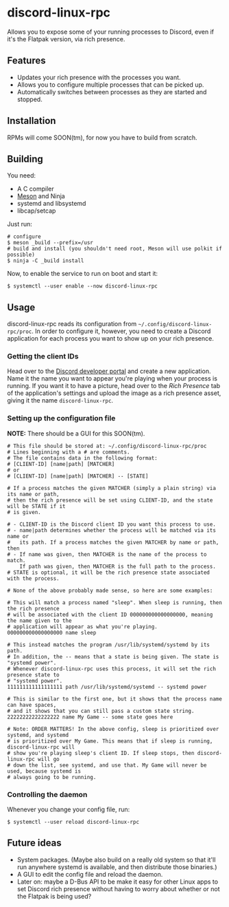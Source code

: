 # discord-linux-rpc

Allows you to expose some of your running processes to Discord, even if it's the Flatpak version,
via rich presence.

## Features

- Updates your rich presence with the processes you want.
- Allows you to configure multiple processes that can be picked up.
- Automatically switches between processes as they are started and stopped.

## Installation

RPMs will come SOON(tm), for now you have to build from scratch.

## Building

You need:

- A C compiler
- [Meson](https://mesonbuild.com/) and Ninja
- systemd and libsystemd
- libcap/setcap

Just run:

```
# configure
$ meson _build --prefix=/usr
# build and install (you shouldn't need root, Meson will use polkit if possible)
$ ninja -C _build install
```

Now, to enable the service to run on boot and start it:

```
$ systemctl --user enable --now discord-linux-rpc
```

## Usage

discord-linux-rpc reads its configuration from `~/.config/discord-linux-rpc/proc`. In order to
configure it, however, you need to create a Discord application for each process you want to
show up on your rich presence.

### Getting the client IDs

Head over to the [Discord developer portal](https://discordapp.com/developers/applications/)
and create a new application. Name it the name you want to appear you're playing when your
process is running. If you want it to have a picture, head over to the *Rich Presence* tab of
the application's settings and upload the image as a rich presence asset, giving it the name
`discord-linux-rpc`.

### Setting up the configuration file

**NOTE:** There should be a GUI for this SOON(tm).

```
# This file should be stored at: ~/.config/discord-linux-rpc/proc
# Lines beginning with a # are comments.
# The file contains data in the following format:
# [CLIENT-ID] [name|path] [MATCHER]
# or
# [CLIENT-ID] [name|path] [MATCHER] -- [STATE]

# If a process matches the given MATCHER (simply a plain string) via its name or path,
# then the rich presence will be set using CLIENT-ID, and the state will be STATE if it
# is given.

# - CLIENT-ID is the Discord client ID you want this process to use.
# - name|path determines whether the process will be matched via its name or
#   its path. If a process matches the given MATCHER by name or path, then
# - If name was given, then MATCHER is the name of the process to match.
    If path was given, then MATCHER is the full path to the process.
# STATE is optional, it will be the rich presence state associated with the process.

# None of the above probably made sense, so here are some examples:

# This will match a process named "sleep". When sleep is running, then the rich presence
# will be associated with the client ID 000000000000000000, meaning the name given to the
# application will appear as what you're playing.
000000000000000000 name sleep

# This instead matches the program /usr/lib/systemd/systemd by its path.
# In addition, the -- means that a state is being given. The state is "systemd power".
# Whenever discord-linux-rpc uses this process, it will set the rich presence state to
# "systemd power".
111111111111111111 path /usr/lib/systemd/systemd -- systemd power

# This is similar to the first one, but it shows that the process name can have spaces,
# and it shows that you can still pass a custom state string.
22222222222222222 name My Game -- some state goes here

# Note: ORDER MATTERS! In the above config, sleep is prioritized over systemd, and systemd
# is prioritized over My Game. This means that if sleep is running, discord-linux-rpc will
# show you're playing sleep's client ID. If sleep stops, then discord-linux-rpc will go
# down the list, see systemd, and use that. My Game will never be used, because systemd is
# always going to be running.
```

### Controlling the daemon

Whenever you change your config file, run:

```
$ systemctl --user reload discord-linux-rpc
```

## Future ideas

- System packages. (Maybe also build on a really old system so that it'll run anywhere systemd
  is available, and then distribute those binaries.)
- A GUI to edit the config file and reload the daemon.
- Later on: maybe a D-Bus API to be make it easy for other Linux apps to set Discord rich
  presence without having to worry about whether or not the Flatpak is being used?
